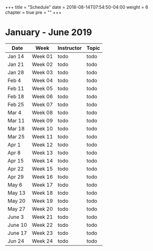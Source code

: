 +++
title = "Schedule"
date = 2018-08-14T07:54:50-04:00
weight = 6
chapter = true
pre = "<b></b>"
+++

# January - June 2019

| Date | Week | Instructor | Topic |
| ---- | ---- | ---------- | ----- |
| Jan 14 | Week 01 | todo | todo |
| Jan 21 | Week 02 | todo | todo |
| Jan 28 | Week 03 | todo | todo |
| Feb 4  | Week 04 | todo | todo |
| Feb 11 | Week 05 | todo | todo |
| Feb 18 | Week 06 | todo | todo |
| Feb 25 | Week 07 | todo | todo |
| Mar 4  | Week 08 | todo | todo |
| Mar 11 | Week 09 | todo | todo |
| Mar 18 | Week 10 | todo | todo |
| Mar 25 | Week 11 | todo | todo |
| Apr 1 | Week 12 | todo | todo |
| Apr 8 | Week 13 | todo | todo |
| Apr 15 | Week 14 | todo | todo |
| Apr 22 | Week 15 | todo | todo |
| Apr 29 | Week 16 | todo | todo |
| May 6 | Week 17 | todo | todo |
| May 13 | Week 18 | todo | todo |
| May 20 | Week 19 | todo | todo |
| May 27 | Week 20 | todo | todo |
| June 3 | Week 21 | todo | todo |
| June 10 | Week 22 | todo | todo |
| June 17 | Week 23 | todo | todo |
| Jun 24 | Week 24 | todo | todo |
